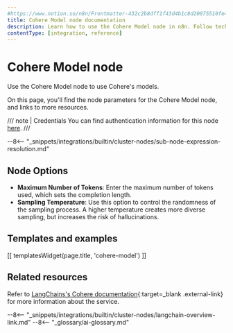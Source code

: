 ```yaml
---
#https://www.notion.so/n8n/Frontmatter-432c2b8dff1f43d4b1c8d20075510fe4
title: Cohere Model node documentation
description: Learn how to use the Cohere Model node in n8n. Follow technical documentation to integrate Cohere Model node into your workflows.
contentType: [integration, reference]
---
```


# Cohere Model node

Use the Cohere Model node to use Cohere's models.

On this page, you'll find the node parameters for the Cohere Model node, and links to more resources.

/// note | Credentials
You can find authentication information for this node [here](/integrations/builtin/credentials/cohere/).
///

--8<-- "_snippets/integrations/builtin/cluster-nodes/sub-node-expression-resolution.md"

## Node Options

* **Maximum Number of Tokens**: Enter the maximum number of tokens used, which sets the completion length.
* **Sampling Temperature**: Use this option to control the randomness of the sampling process. A higher temperature creates more diverse sampling, but increases the risk of hallucinations.

## Templates and examples

<!-- see https://www.notion.so/n8n/Pull-in-templates-for-the-integrations-pages-37c716837b804d30a33b47475f6e3780 -->
[[ templatesWidget(page.title, 'cohere-model') ]]

## Related resources

Refer to [LangChains's Cohere documentation](https://js.langchain.com/docs/integrations/llms/cohere/){:target=_blank .external-link} for more information about the service.

--8<-- "_snippets/integrations/builtin/cluster-nodes/langchain-overview-link.md"
--8<-- "_glossary/ai-glossary.md"
